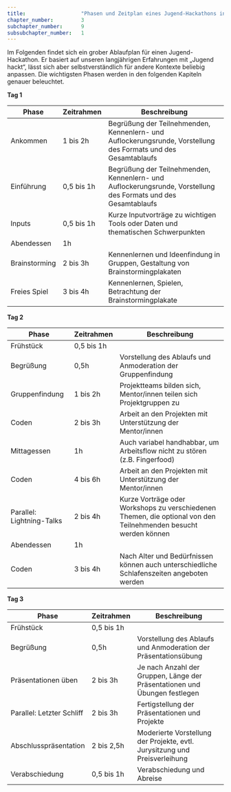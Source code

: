 ```yaml
---
title: 					"Phasen und Zeitplan eines Jugend-Hackathons in der Übersichtt"
chapter_number: 		3
subchapter_number:		9
subsubchapter_number:	1
---
```


Im Folgenden findet sich ein grober Ablaufplan für einen Jugend-Hackathon. Er basiert auf unseren langjährigen Erfahrungen mit „Jugend hackt“, lässt sich aber selbstverständlich für andere Kontexte beliebig anpassen. Die wichtigsten Phasen werden in den folgenden Kapiteln genauer beleuchtet.

**Tag 1**

| Phase         | Zeitrahmen | Beschreibung                                                                                                   |
|---------------|------------|----------------------------------------------------------------------------------------------------------------|
| Ankommen      | 1 bis 2h   | Begrüßung der Teilnehmenden, Kennenlern- und Auflockerungsrunde, Vorstellung des Formats und des Gesamtablaufs |
| Einführung    | 0,5 bis 1h | Begrüßung der Teilnehmenden, Kennenlern- und Auflockerungsrunde, Vorstellung des Formats und des Gesamtablaufs |
| Inputs        | 0,5 bis 1h | Kurze Inputvorträge zu wichtigen Tools oder Daten und thematischen Schwerpunkten                               |
| Abendessen    | 1h         |                                                                                                                |
| Brainstorming | 2 bis 3h   | Kennenlernen und Ideenfindung in Gruppen, Gestaltung von Brainstormingplakaten                                 |
| Freies Spiel  | 3 bis 4h   | Kennenlernen, Spielen, Betrachtung der Brainstormingplakate |

**Tag 2**

| Phase                     | Zeitrahmen | Beschreibung                                                                                                    |
|---------------------------|------------|-----------------------------------------------------------------------------------------------------------------|
| Frühstück                 | 0,5 bis 1h |                                                                                                                 |
| Begrüßung                 | 0,5h       | Vorstellung des Ablaufs und Anmoderation der Gruppenfindung                                                     |
| Gruppenfindung            | 1 bis 2h   | Projektteams bilden sich, Mentor/innen teilen sich Projektgruppen zu                                            |
| Coden                     | 2 bis 3h   | Arbeit an den Projekten mit Unterstützung der Mentor/innen                                                      |
| Mittagessen               | 1h         | Auch variabel handhabbar, um Arbeitsflow nicht zu stören (z.B. Fingerfood)                                      |
| Coden                     | 4 bis 6h   | Arbeit an den Projekten mit Unterstützung der Mentor/innen                                                      |
| Parallel: Lightning-Talks | 2 bis 4h   | Kurze Vorträge oder Workshops zu verschiedenen Themen, die optional von den Teilnehmenden besucht werden können |
| Abendessen                | 1h         |                                                                                                                 |
| Coden                     | 3 bis 4h   | Nach Alter und Bedürfnissen können auch unterschiedliche Schlafenszeiten angeboten werden |

**Tag 3**

| Phase                     | Zeitrahmen | Beschreibung                                                               |
|---------------------------|------------|----------------------------------------------------------------------------|
| Frühstück                 | 0,5 bis 1h |                                                                            |
| Begrüßung                 | 0,5h       | Vorstellung des Ablaufs und Anmoderation der Präsentationsübung            |
| Präsentationen üben       | 2 bis 3h   | Je nach Anzahl der Gruppen, Länge der Präsentationen und Übungen festlegen |
| Parallel: Letzter Schliff | 2 bis 3h   | Fertigstellung der Präsentationen und Projekte                             |
| Abschlusspräsentation     | 2 bis 2,5h | Moderierte Vorstellung der Projekte, evtl. Jurysitzung und Preisverleihung |
| Verabschiedung            | 0,5 bis 1h | Verabschiedung und Abreise                                                 |

   